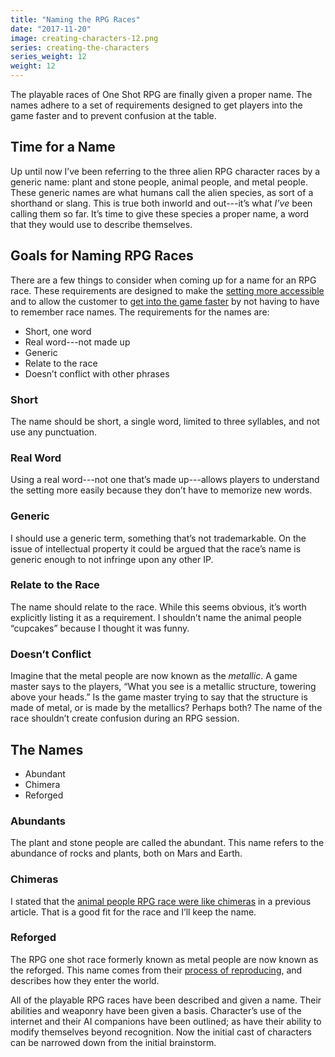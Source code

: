 ```yaml
---
title: "Naming the RPG Races"
date: "2017-11-20"
image: creating-characters-12.png
series: creating-the-characters
series_weight: 12
weight: 12
---
```


The playable races of One Shot RPG are finally given a proper name. The names adhere to a set of requirements designed to get players into the game faster and to prevent confusion at the table.<!--more-->

## Time for a Name
Up until now I’ve been referring to the three alien RPG character races by a generic name: plant and stone people, animal people, and metal people. These generic names are what humans call the alien species, as sort of a shorthand or slang. This is true both inworld and out---it’s what _I’ve_ been calling them so far. It’s time to give these species a proper name, a word that they would use to describe themselves.

## Goals for Naming RPG Races
There are a few things to consider when coming up for a name for an RPG race. These requirements are designed to make the [setting more accessible](/blog/creating-the-setting/requirements-for-a-role-playing-game-setting/#gameplay-and-experience-requirements) and to allow the customer to [get into the game faster](/blog/creating-the-setting/justification-for-one-shot-rpg/#the-issue-of-preparation-and-accessibility) by not having to have to remember race names. The requirements for the names are:

- Short, one word
- Real word---not made up
- Generic
- Relate to the race
- Doesn’t conflict with other phrases

### Short
The name should be short, a single word, limited to three syllables, and not use any punctuation.

### Real Word
Using a real word---not one that’s made up---allows players to understand the setting more easily because they don’t have to memorize new words.

### Generic
I should use a generic term, something that’s not trademarkable. On the issue of intellectual property it could be argued that the race’s name is generic enough to not infringe upon any other IP.

### Relate to the Race
The name should relate to the race. While this seems obvious, it’s worth explicitly listing it as a requirement. I shouldn’t name the animal people “cupcakes” because I thought it was funny.

### Doesn’t Conflict
Imagine that the metal people are now known as the _metallic_. A game master says to the players, “What you see is a metallic structure, towering above your heads.” Is the game master trying to say that the structure is made of metal, or is made by the metallics? Perhaps both? The name of the race shouldn’t create confusion during an RPG session.

## The Names

- Abundant
- Chimera
- Reforged

### Abundants
The plant and stone people are called the abundant. This name refers to the abundance of rocks and plants, both on Mars and Earth.

### Chimeras
I stated that the [animal people RPG race were like chimeras](/blog/creating-the-characters/animal-rpg-character-race/#chimera) in a previous article. That is a good fit for the race and I’ll keep the name.

### Reforged
The RPG one shot race formerly known as metal people are now known as the reforged. This name comes from their [process of reproducing](/blog/creating-the-characters/metal-rpg-character-race/#reforging), and describes how they enter the world.

All of the playable RPG races have been described and given a name. Their abilities and weaponry have been given a basis. Character’s use of the internet and their AI companions have been outlined; as have their ability to modify themselves beyond recognition. Now the initial cast of characters can be narrowed down from the initial brainstorm.
